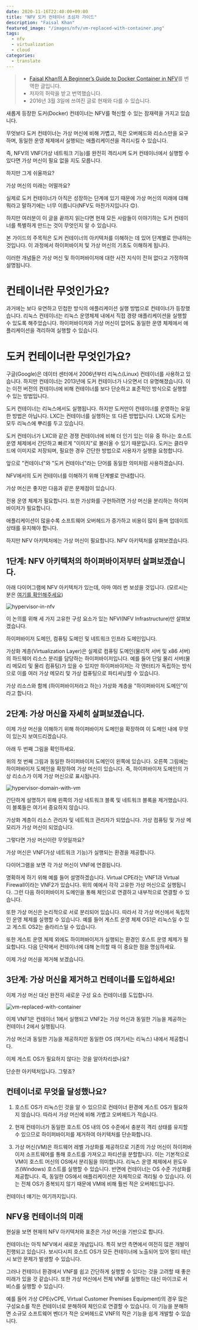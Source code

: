 ```yaml
---
date: 2020-11-16T22:40:00+09:00
title: "NFV 도커 컨테이너 초심자 가이드"
description: "Faisal Khan"
featured_image: "/images/nfv/vm-replaced-with-container.png"
tags:
  - nfv
  - virtualization
  - cloud
categories:
  - translate
---
```


> - [Faisal Khan의 A Beginner’s Guide to Docker Container in NFV](https://telcocloudbridge.com/blog/beginners-guide-docker-container-nfv/)를 번역한 글입니다.
> - 저자의 허락을 받고 번역했습니다.
> - 2016년 3월 3일에 쓰여진 글로 현재와 다를 수 있습니다.

새롭게 등장한 도커(Docker) 컨테이너는 NFV를 혁신할 수 있는 잠재력을 가지고 있습니다.

무엇보다 도커 컨테이너는 가상 머신에 비해 가볍고, 적은 오버헤드와 리소스만을 요구하며, 동일한 운영 체제에서 실행되는 애플리케이션을 격리시킬 수 있습니다.

즉, NFV의 VNF(가상 네트워크 기능)를 완전히 격리시켜 도커 컨테이너에서 실행할 수 있다면 가상 머신이 필요 없을 지도 모릅니다.

하지만 그게 쉬울까요?

가상 머신의 미래는 어떨까요?

실제로 도커 컨테이너가 아직은 성장하는 단계에 있기 때문에 가상 머신의 미래에 대해 뭐라고 말하기에는 너무 이릅니다(NFV도 마찬가지입니다 😊).

하지만 여러분이 이 글을 끝까지 읽는다면 현재 모든 사람들이 이야기하는 도커 컨테이너를 특별하게 만드는 것이 무엇인지 알 수 있습니다.

본 가이드의 주목적은 도커 컨테이너의 아키텍처를 이해하는 데 있어 단계별로 안내하는 것입니다. 이 과정에서 하이퍼바이저 및 가상 머신의 기초도 이해하게 됩니다.

이러한 개념들은 가상 머신 및 하이퍼바이저에 대한 사전 지식이 전혀 없다고 가정하여 설명됩니다.

# 컨테이너란 무엇인가요?

과거에는 보다 유연하고 민첩한 방식의 애플리케이션 실행 방법으로 컨테이너가 등장했습니다. 리눅스 컨테이너는 리눅스 운영체제 내에서 직접 경량 애플리케이션을 실행할 수 있도록 해주었습니다. 하이퍼바이저와 가상 머신이 없어도 동일한 운영 체제에서 애플리케이션을 격리하여 실행할 수 있습니다.

# 도커 컨테이너란 무엇인가요?

구글(Google)은 데이터 센터에서 2006년부터 리눅스(Linux) 컨테이너를 사용하고 있습니다. 하지만 컨테이너는 2013년에 도커 컨테이너가 나오면서 더 유명해졌습니다. 이는 이전 버전의 컨테이너에 비해 컨테이너를 보다 단순하고 표준적인 방식으로 실행할 수 있는 방법입니다.

도커 컨테이너는 리눅스에서도 실행됩니다. 하지만 도커만이 컨테이너를 운영하는 유일한 방법은 아닙니다. LXC는 컨테이너를 실행하는 또 다른 방법입니다. LXC와 도커는 모두 리눅스에 뿌리를 두고 있습니다.

도커 컨테이너가 LXC와 같은 경쟁 컨테이너에 비해 더 인기 있는 이유 중 하나는 호스트 운영 체제에서 간단하고 빠르게 "이미지"로 불러올 수 있기 때문입니다. 도커는 클라우드에 이미지로 저장되며, 필요한 경우 간단한 방법으로 사용자가 실행을 요청합니다.

앞으로 "컨테이너"와 "도커 컨테이너"라는 단어를 동일한 의미처럼 사용하겠습니다.

NFV에서의 도커 컨테이너를 이해하기 위해 단계별로 안내합니다.

가상 머신은 좋지만 다음과 같은 문제점이 있습니다.

전용 운영 체제가 필요합니다. 또한 가상화를 구현하려면 가상 머신을 분리하는 하이퍼바이저가 필요합니다.

애플리케이션이  많을수록 소프트웨어 오버헤드가 증가하고 비용이 많이 들며 업데이트 상태를 유지해야 합니다.

하지만 NFV 아키텍처에는 가상 머신이 필요합니다. NFV 아키텍처를 살펴보겠습니다.

## 1단계: NFV 아키텍처의 하이퍼바이저부터 살펴보겠습니다.

아래 다이어그램에 NFV 아키텍처가 있는데, 아마 여러 번 보셨을 것입니다. (모르시는 분은 [여기를 확인해주세요](../cheat-sheet-understanding-nfv-architecture/))

![hypervisor-in-nfv](/images/nfv/hypervisor-in-nfv.png)

이 논의를 위해 세 가지 고유한 구성 요소가 있는 NFVI(NFV Infrastructure)만 살펴보겠습니다.

하이퍼바이저 도메인, 컴퓨팅 도메인 및 네트워크 인프라 도메인입니다.

가상화 계층(Virtualization Layer)은 실제로 컴퓨팅 도메인(물리적 서버 및 x86 서버)의 하드웨어 리소스 분리를 담당하는 하이퍼바이저입니다. 예를 들어 단일 물리 서버(물리 메모리 및 물리 컴퓨팅)가 있을 수 있지만 하이퍼바이저는 각 엔터티가 독립하는 방식으로 이를 여러 가상 메모리 및 가상 컴퓨팅으로 파티셔닝할 수 있습니다.

가상 리소스와 함께 (하이퍼바이저라고 하는) 가상화 계층을 "하이퍼바이저 도메인"이라고 합니다.

## 2단계: 가상 머신을 자세히 살펴보겠습니다.

이제 가상 머신을 이해하기 위해 하이퍼바이저 도메인을 확장하여 이 도메인 내에 무엇이 있는지 보여드리겠습니다.

아래 두 번째 그림을 확인하세요.

위의 첫 번째 그림과 동일한 하이퍼바이저 도메인이 왼쪽에 있습니다. 오른쪽 그림에는 하이퍼바이저 도메인을 확장하여 가상 머신이 있습니다. 즉, 하이퍼바이저 도메인의 가상 리소스가 이제 가상 머신으로 표시됩니다.

![hypervisor-domain-with-vm](/images/nfv/hypervisor-domain-with-vm.png)

간단하게 설명하기 위해 왼쪽의 가상 네트워크 블록 및 네트워크 블록을 제거했습니다. 이 블록들은 여기서 중요하지 않습니다.

가상화 계층이 리소스 관리자 및 네트워크 관리자가 되었습니다. 가상 컴퓨팅 및 가상 메모리가 가상 머신이 되었습니다.

그렇다면 가상 머신이란 무엇일까요?

가상 머신은 VNF(가상 네트워크 기능)가 실행되는 환경을 제공합니다.

다이어그램을 보면 각 가상 머신이 VNF에 연결됩니다.

명확하게 하기 위해 예를 들어 설명하겠습니다. Virtual CPE라는 VNF1과 Virtual Firewall이라는 VNF2가 있습니다. 위의 예에서 각각 고유한 가상 머신으로 실행됩니다. 그런 다음 하이퍼바이저 도메인을 통해 체인으로 연결하고 내부적으로 연결할 수 있습니다.

또한 가상 머신은 논리적으로 서로 분리되어 있습니다. 따라서 각 가상 머신에서 독립적인 운영 체제를 실행할 수 있습니다. 예를 들어 게스트 운영 체제 OS1은 리눅스일 수 있고 게스트 OS2는 솔라리스일 수 있습니다.

또한 게스트 운영 체제 외에도 하이퍼바이저가 실행되는 환경인 호스트 운영 체제가 필요합니다. 다음 단락에서 컨테이너에 대해 논의할 때 이 중요한 점을 명심하세요.

이제 가상 머신을 제거해 보겠습니다.

## 3단계: 가상 머신을 제거하고 컨테이너를 도입하세요!

이제 가상 머신 대신 완전히 새로운 구성 요소 컨테이너를 도입합니다.

![vm-replaced-with-container](/images/nfv/vm-replaced-with-container.png)

이제 VNF1은 컨테이너 1에서 실행되고 VNF2는 가상 머신과 동일한 기능을 제공하는 컨테이너 2에서 실행됩니다.

가상 머신과 동일한 기능을 제공하지만 동일한 OS (여기서는 리눅스) 내에서 제공합니다.

이제 게스트 OS가 필요하지 않다는 것을 알아차리셨나요?

단순한 아키텍처입니다. 그렇죠?

## 컨테이너로 무엇을 달성했나요?

1. 호스트 OS가 리눅스인 것을 알 수 있으므로 컨테이너 환경에 게스트 OS가 필요하지 않습니다. 따라서 가상 머신에 비해 가볍고 오버헤드가 적습니다.

2. 현재 컨테이너가 동일한 호스트 OS 내의 OS 수준에서 충분히 격리 상태를 유지할 수 있으므로 하이퍼바이저를 제거하여 아키텍처를 단순화합니다.

3. 가상 머신(VM)은 하드웨어 레벨 가상화를 제공하므로 기존의 가상 머신이 하이퍼바이저 소프트웨어를 통해 호스트를 가져오고 파티션을 분할합니다. 이는 기본적으로 VM이 호스트 머신의 OS에서 분리됨을 의미합니다. 리눅스 운영 체제에서 윈도우즈(Windows) 호스트를 실행할 수 있습니다. 반면에 컨테이너는 OS 수준 가상화를 제공합니다. 즉, 동일한 OS에서 애플리케이션은 자체적으로 격리될 수 있습니다. 이는 전체 OS가 중복되지 않기 때문에 VM에 비해 훨씬 적은 오버헤드입니다.

컨테이너 얘기는 여기까지입니다.

## NFV용 컨테이너의 미래

현실을 보면 현재의 NFV 아키텍처와 표준은 가상 머신을 기반으로 합니다.

컨테이너는 아직 NFV에서 새로운 개념입니다. 특히 보안 측면에서 여전히 많은 개발이 진행되고 있습니다. 보시다시피 호스트 OS가 모든 컨테이너에 노출되어 있어 멀티 테넌시 보안 문제가 발생할 수 있습니다.

그러나 컨테이너 환경에서 VNF를 쉽고 간단하게 실행할 수 있다는 것을 고려할 때 좋은 미래가 있을 것 같습니다. 또한 가상 머신에서 전체 VNF를 실행하는 대신 마이크로 서비스를 실행할 수 있습니다.

예를 들어 가상 CPE(vCPE, Virtual Customer Premises Equipment)의 경우 많은 구성요소를 작은 컨테이너로 분해하여 체인으로 연결할 수 있습니다. 이 기능을 분해하면 소규모 소프트웨어 벤더가 적은 오버헤드로 VNF의 작은 기능을 쉽게 개발할 수 있습니다.
